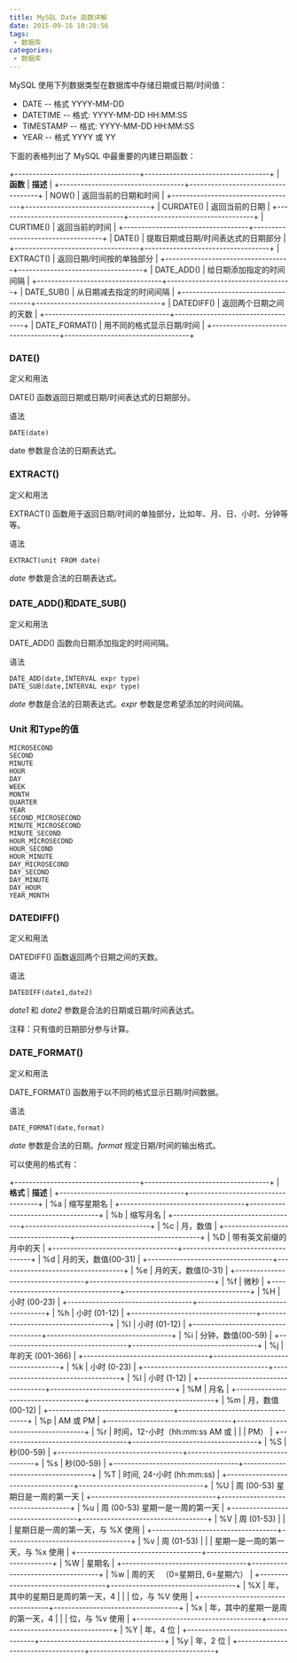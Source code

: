 ```yaml
---
title: MySQL Date 函数详解
date: 2015-09-16 10:28:56
tags: 
 - 数据库
categories: 
 - 数据库
---
```


MySQL 使用下列数据类型在数据库中存储日期或日期/时间值：

-   DATE -- 格式 YYYY-MM-DD
-   DATETIME -- 格式: YYYY-MM-DD HH:MM:SS
-   TIMESTAMP -- 格式: YYYY-MM-DD HH:MM:SS
-   YEAR -- 格式 YYYY 或 YY

下面的表格列出了 MySQL 中最重要的内建日期函数：

+-----------------------------------+-----------------------------------+
| **函数**                          | **描述**                          |
+-----------------------------------+-----------------------------------+
| NOW()                             | 返回当前的日期和时间              |
+-----------------------------------+-----------------------------------+
| CURDATE()                         | 返回当前的日期                    |
+-----------------------------------+-----------------------------------+
| CURTIME()                         | 返回当前的时间                    |
+-----------------------------------+-----------------------------------+
| DATE()                            | 提取日期或日期/时间表达式的日期部分 |
+-----------------------------------+-----------------------------------+
| EXTRACT()                         | 返回日期/时间按的单独部分         |
+-----------------------------------+-----------------------------------+
| DATE\_ADD()                       | 给日期添加指定的时间间隔          |
+-----------------------------------+-----------------------------------+
| DATE\_SUB()                       | 从日期减去指定的时间间隔          |
+-----------------------------------+-----------------------------------+
| DATEDIFF()                        | 返回两个日期之间的天数            |
+-----------------------------------+-----------------------------------+
| DATE\_FORMAT()                    | 用不同的格式显示日期/时间         |
+-----------------------------------+-----------------------------------+

### DATE()

定义和用法

DATE() 函数返回日期或日期/时间表达式的日期部分。

语法

``` 
DATE(date)
```

date 参数是合法的日期表达式。

### EXTRACT()

定义和用法

EXTRACT()
函数用于返回日期/时间的单独部分，比如年、月、日、小时、分钟等等。

语法

``` 
EXTRACT(unit FROM date)
```

*date* 参数是合法的日期表达式。

### DATE\_ADD()和DATE\_SUB()

定义和用法

DATE\_ADD() 函数向日期添加指定的时间间隔。

语法

``` 
DATE_ADD(date,INTERVAL expr type)
DATE_SUB(date,INTERVAL expr type)
```

*date* 参数是合法的日期表达式。*expr* 参数是您希望添加的时间间隔。

### Unit 和Type的值

``` 
MICROSECOND
SECOND
MINUTE
HOUR
DAY
WEEK
MONTH
QUARTER
YEAR
SECOND_MICROSECOND
MINUTE_MICROSECOND
MINUTE_SECOND
HOUR_MICROSECOND
HOUR_SECOND
HOUR_MINUTE
DAY_MICROSECOND
DAY_SECOND
DAY_MINUTE
DAY_HOUR
YEAR_MONTH
```

### DATEDIFF()

定义和用法

DATEDIFF() 函数返回两个日期之间的天数。

语法

``` 
DATEDIFF(date1,date2)
```

*date1* 和 *date2* 参数是合法的日期或日期/时间表达式。

注释：只有值的日期部分参与计算。

### DATE\_FORMAT()

定义和用法

DATE\_FORMAT() 函数用于以不同的格式显示日期/时间数据。

语法

``` 
DATE_FORMAT(date,format)
```

*date* 参数是合法的日期。*format* 规定日期/时间的输出格式。

可以使用的格式有：

+-----------------------------------+-----------------------------------+
| **格式**                          | **描述**                          |
+-----------------------------------+-----------------------------------+
| \%a                               | 缩写星期名                        |
+-----------------------------------+-----------------------------------+
| \%b                               | 缩写月名                          |
+-----------------------------------+-----------------------------------+
| \%c                               | 月，数值                          |
+-----------------------------------+-----------------------------------+
| \%D                               | 带有英文前缀的月中的天            |
+-----------------------------------+-----------------------------------+
| \%d                               | 月的天，数值(00-31)               |
+-----------------------------------+-----------------------------------+
| \%e                               | 月的天，数值(0-31)                |
+-----------------------------------+-----------------------------------+
| \%f                               | 微秒                              |
+-----------------------------------+-----------------------------------+
| \%H                               | 小时 (00-23)                      |
+-----------------------------------+-----------------------------------+
| \%h                               | 小时 (01-12)                      |
+-----------------------------------+-----------------------------------+
| \%I                               | 小时 (01-12)                      |
+-----------------------------------+-----------------------------------+
| \%i                               | 分钟，数值(00-59)                 |
+-----------------------------------+-----------------------------------+
| \%j                               | 年的天 (001-366)                  |
+-----------------------------------+-----------------------------------+
| \%k                               | 小时 (0-23)                       |
+-----------------------------------+-----------------------------------+
| \%l                               | 小时 (1-12)                       |
+-----------------------------------+-----------------------------------+
| \%M                               | 月名                              |
+-----------------------------------+-----------------------------------+
| \%m                               | 月，数值(00-12)                   |
+-----------------------------------+-----------------------------------+
| \%p                               | AM 或 PM                          |
+-----------------------------------+-----------------------------------+
| \%r                               | 时间，12-小时（hh:mm:ss AM 或     |
|                                   | PM）                              |
+-----------------------------------+-----------------------------------+
| \%S                               | 秒(00-59)                         |
+-----------------------------------+-----------------------------------+
| \%s                               | 秒(00-59)                         |
+-----------------------------------+-----------------------------------+
| \%T                               | 时间, 24-小时 (hh:mm:ss)          |
+-----------------------------------+-----------------------------------+
| \%U                               | 周 (00-53) 星期日是一周的第一天   |
+-----------------------------------+-----------------------------------+
| \%u                               | 周 (00-53) 星期一是一周的第一天   |
+-----------------------------------+-----------------------------------+
| \%V                               | 周 (01-53)                        |
|                                   | 星期日是一周的第一天，与 %X 使用  |
+-----------------------------------+-----------------------------------+
| \%v                               | 周 (01-53)                        |
|                                   | 星期一是一周的第一天，与 %x 使用  |
+-----------------------------------+-----------------------------------+
| \%W                               | 星期名                            |
+-----------------------------------+-----------------------------------+
| \%w                               | 周的天   （0=星期日, 6=星期六）   |
+-----------------------------------+-----------------------------------+
| \%X                               | 年，其中的星期日是周的第一天，4   |
|                                   | 位，与 %V 使用                    |
+-----------------------------------+-----------------------------------+
| \%x                               | 年，其中的星期一是周的第一天，4   |
|                                   | 位，与 %v 使用                    |
+-----------------------------------+-----------------------------------+
| \%Y                               | 年，4 位                          |
+-----------------------------------+-----------------------------------+
| \%y                               | 年，2 位                          |
+-----------------------------------+-----------------------------------+
